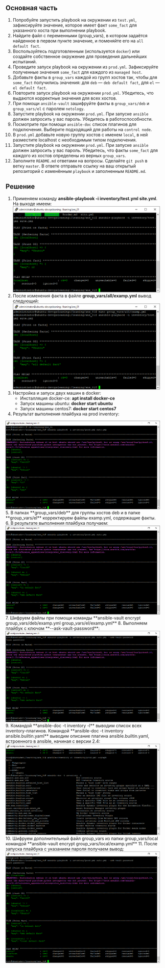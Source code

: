 ## Основная часть

1. Попробуйте запустить playbook на окружении из `test.yml`, зафиксируйте значение, которое имеет факт `some_fact` для указанного хоста при выполнении playbook.
2. Найдите файл с переменными (group_vars), в котором задаётся найденное в первом пункте значение, и поменяйте его на `all default fact`.
3. Воспользуйтесь подготовленным (используется `docker`) или создайте собственное окружение для проведения дальнейших испытаний.
4. Проведите запуск playbook на окружении из `prod.yml`. Зафиксируйте полученные значения `some_fact` для каждого из `managed host`.
5. Добавьте факты в `group_vars` каждой из групп хостов так, чтобы для `some_fact` получились значения: для `deb` — `deb default fact`, для `el` — `el default fact`.
6.  Повторите запуск playbook на окружении `prod.yml`. Убедитесь, что выдаются корректные значения для всех хостов.
7. При помощи `ansible-vault` зашифруйте факты в `group_vars/deb` и `group_vars/el` с паролем `netology`.
8. Запустите playbook на окружении `prod.yml`. При запуске `ansible` должен запросить у вас пароль. Убедитесь в работоспособности.
9. Посмотрите при помощи `ansible-doc` список плагинов для подключения. Выберите подходящий для работы на `control node`.
10. В `prod.yml` добавьте новую группу хостов с именем  `local`, в ней разместите localhost с необходимым типом подключения.
11. Запустите playbook на окружении `prod.yml`. При запуске `ansible` должен запросить у вас пароль. Убедитесь, что факты `some_fact` для каждого из хостов определены из верных `group_vars`.
12. Заполните `README.md` ответами на вопросы. Сделайте `git push` в ветку `master`. В ответе отправьте ссылку на ваш открытый репозиторий с изменённым `playbook` и заполненным `README.md`.

## Решение

1. Применяем команду **ansible-playbook -i inventory/test.yml site.yml**. На выходе имеем:
   <img src='images/01.png'/>
2. После изменения факта в файле **group_vars/all/examp.yml** вывод следующий:
   <img src='images/02.png'/>
3. Настройка и запуск двух машин в docker:
   - Инсталляция docker-ce: **apt install docker-ce** 
   - Запуск  машины ubuntu: **docker start ubuntu**
   - Запуск  машины centos7: **docker start centos7**
4.   Результат выполнения плайбука на prod inventory:
   <img src='images/04.png'/>
5. В папках **group_vars/deb** для группы хостов deb и в папке **group_vars/el** корректируем файлы examp.yml, содержащие факты. 
6. В результате выполнения плайбука получаем:
   <img src='images/06.png'/>
7. Шифруем файлы при помощи команды **ansible-vault encrypt group_vars/deb/examp.yml group_vars/el/examp.yml**
8. Выполняем плайбук с ключом **--ask-vault-password**:
   <img src='images/08.png'/>
9. Командой **ansible-doc -t inventory -l** выводим список всех inventory-плагинов. Командой **ansible-doc -t inventory ansible.builtin.yaml** выводим описание плагина ansible.builtin.yaml, встроенного в ansible, начиная с версии 2.4:
    <img src='images/09.png'/>
10. Шифруем дополнительный файл group_vars из папки group_vars/local командой **ansible-vault encrypt group_vars/local/examp.yml**
11. После запуска плайбука с указанием пароля получаем вывод:
    <img src='images/10.png'/>